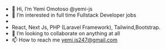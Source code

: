 - 👋 Hi, I’m Yemi Omotoso @yemi-js
- 👀 I’m interested in full time Fullstack Developer jobs
- 
- React, Next Js, PHP (Laravel Framework), Tailwind,Bootstrap.
- 💞️ I’m looking to collaborate on anything at all
- 📫 How to reach me yemi.js247@gmail.com

<!---
yemi-js/yemi-js is a ✨ special ✨ repository because its `README.md` (this file) appears on your GitHub profile.
You can click the Preview link to take a look at your changes.
--->

